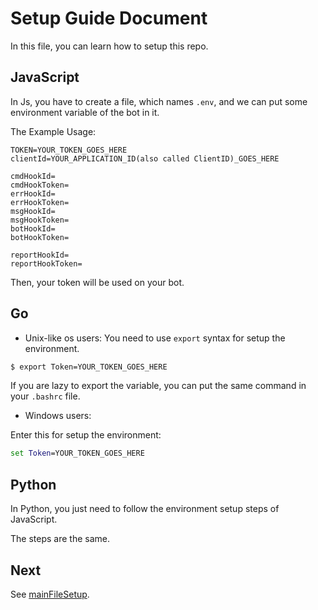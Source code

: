 # Setup Guide Document
In this file, you can learn how to setup this repo.

## JavaScript
In Js, you have to create a file, which names `.env`, and we can put some environment variable of the bot in it.

The Example Usage:
```
TOKEN=YOUR_TOKEN_GOES_HERE
clientId=YOUR_APPLICATION_ID(also called ClientID)_GOES_HERE

cmdHookId=
cmdHookToken=
errHookId=
errHookToken=
msgHookId=
msgHookToken=
botHookId=
botHookToken=

reportHookId=
reportHookToken=
```
Then, your token will be used on your bot.

## Go
* Unix-like os users: You need to use `export` syntax for setup the environment.

```bash
$ export Token=YOUR_TOKEN_GOES_HERE
```

If you are lazy to export the variable, you can put the same command in your `.bashrc` file.

* Windows users:

Enter this for setup the environment:

```cmd
set Token=YOUR_TOKEN_GOES_HERE
```

## Python
In Python, you just need to follow the environment setup steps of JavaScript.

The steps are the same.

## Next
See [mainFileSetup](./2-MainFileSetup.md).